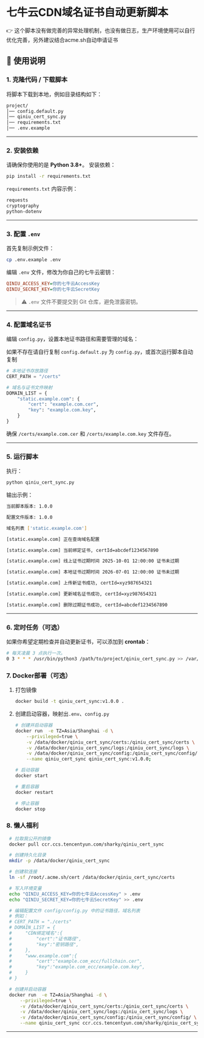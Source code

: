 # 七牛云CDN域名证书自动更新脚本

👉 这个脚本没有做完善的异常处理机制，也没有做日志，生产环境使用可以自行优化完善，另外建议结合acme.sh自动申请证书

## 📖 使用说明

### 1. 克隆代码 / 下载脚本

将脚本下载到本地，例如目录结构如下：

```txt
project/
│── config.default.py
│── qiniu_cert_sync.py
│── requirements.txt
│── .env.example
```

---

### 2. 安装依赖

请确保你使用的是 **Python 3.8+**。
安装依赖：

```bash
pip install -r requirements.txt
```

`requirements.txt` 内容示例：

```txt
requests
cryptography
python-dotenv
```

---

### 3. 配置 `.env`

首先复制示例文件：

```bash
cp .env.example .env
```

编辑 `.env` 文件，修改为你自己的七牛云密钥：

```ini
QINIU_ACCESS_KEY=你的七牛云AccessKey
QINIU_SECRET_KEY=你的七牛云SecretKey
```

> ⚠️ `.env` 文件不要提交到 Git 仓库，避免泄露密钥。

---

### 4. 配置域名证书

编辑 `config.py`，设置本地证书路径和需要管理的域名：

如果不存在请自行复制 `config.default.py` 为 `config.py`，或首次运行脚本自动复制

```python
# 本地证书存放路径
CERT_PATH = "/certs"

# 域名与证书文件映射
DOMAIN_LIST = {
    "static.example.com": {
        "cert": "example.com.cer",
        "key": "example.com.key",
    }
}
```

确保 `/certs/example.com.cer` 和 `/certs/example.com.key` 文件存在。

---

### 5. 运行脚本

执行：

```bash
python qiniu_cert_sync.py
```

输出示例：

```bash
当前脚本版本: 1.0.0

配置文件版本: 1.0.0

域名列表 ['static.example.com'] 

[static.example.com] 正在查询域名配置 

[static.example.com] 当前绑定证书, certId=abcdef1234567890 

[static.example.com] 线上证书过期时间 2025-10-01 12:00:00 证书未过期 

[static.example.com] 本地证书过期时间 2026-07-01 12:00:00 证书未过期 

[static.example.com] 上传新证书成功, certId=xyz987654321

[static.example.com] 更新域名证书成功, certId=xyz987654321

[static.example.com] 删除过期证书成功, certId=abcdef1234567890
```

---

### 6. 定时任务（可选）

如果你希望定期检查并自动更新证书，可以添加到 **crontab**：

```bash
# 每天凌晨 3 点执行一次。
0 3 * * * /usr/bin/python3 /path/to/project/qiniu_cert_sync.py >> /var/log/qiniu_cert_sync.log 2>&1
```

### 7. Docker部署（可选）

1. 打包镜像

    ```bash
    docker build -t qiniu_cert_sync:v1.0.0 .
    ```

2. 创建启动容器，映射出`.env`、`config.py`

    ```bash
    # 创建并启动容器
    docker run  -e TZ=Asia/Shanghai -d \
        --privileged=true \
        -v /data/docker/qiniu_cert_sync/certs:/qiniu_cert_sync/certs \
        -v /data/docker/qiniu_cert_sync/logs:/qiniu_cert_sync/logs \
        -v /data/docker/qiniu_cert_sync/config:/qiniu_cert_sync/config/ \
        --name qiniu_cert_sync qiniu_cert_sync:v1.0.0;

    # 启动容器
    docker start

    # 重启容器 
    docker restart

    # 停止容器
    docker stop
    ```

### 8. 懒人福利

   ```bash
    # 拉取我公开的镜像
    docker pull ccr.ccs.tencentyun.com/sharky/qiniu_cert_sync

    # 创建持久化目录
    mkdir -p /data/docker/qiniu_cert_sync

    # 创建软连接
    ln -sf /root/.acme.sh/cert /data/docker/qiniu_cert_sync/certs

    # 写入环境变量
    echo "QINIU_ACCESS_KEY=你的七牛云AccessKey" > .env
    echo "QINIU_SECRET_KEY=你的七牛云SecretKey" >> .env

    # 编辑配置文件 config/config.py 中的证书路径，域名列表    
    # 例如：
    # CERT_PATH = "./certs"
    # DOMAIN_LIST = {
    #     "CDN绑定域名":{
    #         "cert":"证书路径",
    #         "key":"密钥路径",
    #     },
    #     "www.example.com":{
    #         "cert":"example.com_ecc/fullchain.cer",
    #         "key":"example.com_ecc/example.com.key",
    #     }
    # }

    # 创建并启动容器
    docker run  -e TZ=Asia/Shanghai -d \
        --privileged=true \
        -v /data/docker/qiniu_cert_sync/certs:/qiniu_cert_sync/certs \
        -v /data/docker/qiniu_cert_sync/logs:/qiniu_cert_sync/logs \
        -v /data/docker/qiniu_cert_sync/config:/qiniu_cert_sync/config/ \
        --name qiniu_cert_sync ccr.ccs.tencentyun.com/sharky/qiniu_cert_sync; 
   ```

---
